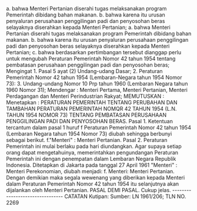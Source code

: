  a. bahwa Menteri Pertanian diserahi tugas melaksanakan program Pemerintah dibidang bahan makanan. b. bahwa karena itu urusan penyaluran perusahaan penggilingan padi dan penyosohan beras selayaknya diserahkan kepada Menteri Pertanian; a. bahwa Menteri Pertanian diserahi tugas melaksanakan program Pemerintah dibidang bahan makanan. b. bahwa karena itu urusan penyaluran perusahaan penggilingan padi dan penyosohan beras selayaknya diserahkan kepada Menteri Pertanian;
c. bahwa berdasarkan pertimbangan tersebut dianggap perlu untuk mengubah Peraturan Pemerintah Nomor 42 tahun 1954 tentang pembatasan perusahaan penggilingan padi dan penyosohan beras; Mengingat 1. Pasal 5 ayat (2) Undang-udang Dasar;
2. Peraturan Pemerintah Nomor 42 tahun 1954 (Lembaran-Negara tahun 1954 Nomor 73):
3. Undang-undang Nomor 10 Prp tahun 1960 (Lembaran Negara tahun 1960 Nomor 31); Mendengar : Menteri Pertama, Menteri Pertanian, Menteri Perdagangan dan Menteri Perindustrian Rakyat;
MEMUTUSKAN :
 Menetapkan : PERATURAN PEMERINTAH TENTANG PERUBAHAN DAN TAMBAHAN PERATURAN PEMERINTAH NOMQR 42 TAHUN 1954 (L.N. TAHUN 1954 NOMOR 73) TENTANG PEMBATASAN PERUSAHAAN PENGGILINGAN PADI DAN PENYOSOHAN BERAS. Pasal 1. Ketentuan tercantum dalam pasal 1 huruf f Peraturan Pemerintah Nomor 42 tahun 1954 (Lembaran Negara tahun 1954 Nomor 73) diubah sehingga berbunyi sebagai berikut. f."Menteri" : Menteri Pertanian. Pasal 2. Peraturan Pemerintah ini mulai berlaku pada hari diundangkan. Agar supaya setiap orang dapat mengetahuinya, memerintahkan pengundangan Peraturan Pemerintah ini dengan penempatan dalam Lembaran Negara Republik Indonesia. Ditetapkan di Jakarta pada tanggal 27 April 1961 "Menteri" : Menteri Perekonomian, diubah menjadi:
f. Menteri: Menteri Pertanian. Dengan demikian maka segala wewenang yang diberikan kepada Menteri dalam Peraturan Pemerintah Nomor 42 tahun 1954 itu selanjutnya akan dijalankan oleh Menteri Pertanian. PASAL DEMI PASAL. Cukup jelas. -------------------------------- CATATAN Kutipan: Sumber: LN 1961/206; TLN NO. 2269